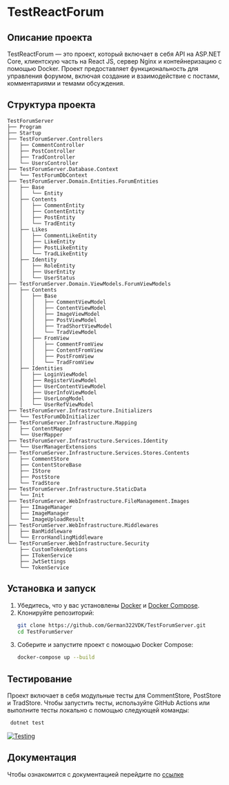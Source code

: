 # TestReactForum

## Описание проекта
TestReactForum — это проект, который включает в себя API на ASP.NET Core, клиентскую часть на React JS, сервер Nginx и контейнеризацию с помощью Docker. Проект предоставляет функциональность для управления форумом, включая создание и взаимодействие с постами, комментариями и темами обсуждения.

## Структура проекта
```
TestForumServer
├── Program
├── Startup
├── TestForumServer.Controllers
│   ├── CommentController
│   ├── PostController
│   ├── TradController
│   └── UsersController
├── TestForumServer.Database.Context
│   └── TestForumDbContext
├── TestForumServer.Domain.Entities.ForumEntities
│   ├── Base
│   │   └── Entity
│   ├── Contents
│   │   ├── CommentEntity
│   │   ├── ContentEntity
│   │   ├── PostEntity
│   │   └── TradEntity
│   ├── Likes
│   │   ├── CommentLikeEntity
│   │   ├── LikeEntity
│   │   ├── PostLikeEntity
│   │   └── TradLikeEntity
│   ├── Identity
│   │   ├── RoleEntity
│   │   ├── UserEntity
│   │   └── UserStatus
├── TestForumServer.Domain.ViewModels.ForumViewModels
│   ├── Contents
│   │   ├── Base
│   │   │   ├── CommentViewModel
│   │   │   ├── ContentViewModel
│   │   │   ├── ImageViewModel
│   │   │   ├── PostViewModel
│   │   │   ├── TradShortViewModel
│   │   │   └── TradViewModel
│   │   ├── FromView
│   │   │   ├── CommentFromView
│   │   │   ├── ContentFromView
│   │   │   ├── PostFromView
│   │   │   └── TradFromView
│   ├── Identities
│   │   ├── LoginViewModel
│   │   ├── RegisterViewModel
│   │   ├── UserContentViewModel
│   │   ├── UserInfoViewModel
│   │   ├── UserLongModel
│   │   └── UserRefViewModel
├── TestForumServer.Infrastructure.Initializers
│   └── TestForumDbInitializer
├── TestForumServer.Infrastructure.Mapping
│   ├── ContentMapper
│   └── UserMapper
├── TestForumServer.Infrastructure.Services.Identity
│   └── UserManagerExtensions
├── TestForumServer.Infrastructure.Services.Stores.Contents
│   ├── CommentStore
│   ├── ContentStoreBase
│   ├── IStore
│   ├── PostStore
│   └── TradStore
├── TestForumServer.Infrastructure.StaticData
│   └── Init
├── TestForumServer.WebInfrastructure.FileManagement.Images
│   ├── IImageManager
│   ├── ImageManager
│   └── ImageUploadResult
├── TestForumServer.WebInfrastructure.Middlewares
│   ├── BanMiddleware
│   └── ErrorHandlingMiddleware
└── TestForumServer.WebInfrastructure.Security
    ├── CustomTokenOptions
    ├── ITokenService
    ├── JwtSettings
    └── TokenService

```


## Установка и запуск
1. Убедитесь, что у вас установлены [Docker](https://www.docker.com/get-started) и [Docker Compose](https://docs.docker.com/compose/).
2. Клонируйте репозиторий:
   ```bash
   git clone https://github.com/German322VDK/TestForumServer.git
   cd TestForumServer
3. Соберите и запустите проект с помощью Docker Compose:
   ```bash
   docker-compose up --build

## Тестирование
Проект включает в себя модульные тесты для CommentStore, PostStore и TradStore. Чтобы запустить тесты, используйте GitHub Actions или выполните тесты локально с помощью следующей команды:
 ```bash
  dotnet test
 ```
[![Testing](https://github.com/German322VDK/TestForumServer/actions/workflows/Testing.yml/badge.svg)](https://github.com/German322VDK/TestForumServer/actions/workflows/Testing.yml)

## Документация
Чтобы ознакомится с документацией перейдите по [ссылке](https://german322vdk.github.io/TestForumServer/api/index.html)
